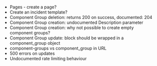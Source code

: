  * Pages - create a page?
 * Create an incident template?
 * Component Group deletion: returns 200 on success, documented: 204
 * Component Group creation: undocumented Description parameter
 * Component Group creation: why not possible to create empty component groups?
 * Component Group update: block should be wrapped in a component_group object
 * component-groups vs component_group in URL
 * 500 errors on updates
 * Undocumented rate limiting behaviour